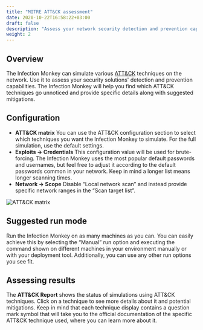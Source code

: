 ```yaml
---
title: "MITRE ATT&CK assessment"
date: 2020-10-22T16:58:22+03:00
draft: false
description: "Assess your network security detection and prevention capabilities."
weight: 2
---
```


## Overview 

The Infection Monkey can simulate various [ATT&CK](https://attack.mitre.org/matrices/enterprise/) techniques on the network. Use it to assess your security solutions' detection and prevention capabilities. The Infection Monkey will help you find which ATT&CK techniques go unnoticed and provide specific details along with suggested mitigations.


## Configuration

- **ATT&CK matrix** You can use the ATT&CK configuration section to select which techniques you want the Infection Monkey to simulate. 
For the full simulation, use the default settings.
- **Exploits -> Credentials** This configuration value will be used for brute-forcing. The Infection Monkey uses the most popular default passwords and usernames, but feel free to adjust it according to the default passwords common in your network. Keep in mind a longer list means longer scanning times.
- **Network -> Scope** Disable “Local network scan” and instead provide specific network ranges in the “Scan target list”.

![ATT&CK matrix](/images/usage/scenarios/attack-matrix.png "ATT&CK matrix")

## Suggested run mode

Run the Infection Monkey on as many machines as you can. You can easily achieve this by selecting the “Manual” run option and executing the command shown on different machines in your environment manually or with your deployment tool. Additionally, you can use any other run options you see fit.

## Assessing results

The **ATT&CK Report** shows the status of simulations using ATT&CK techniques. Click on a technique to see more details about it and potential mitigations. Keep in mind that each technique display contains a question mark symbol that will take you to the official documentation of the specific ATT&CK technique used, where you can learn more about it.
